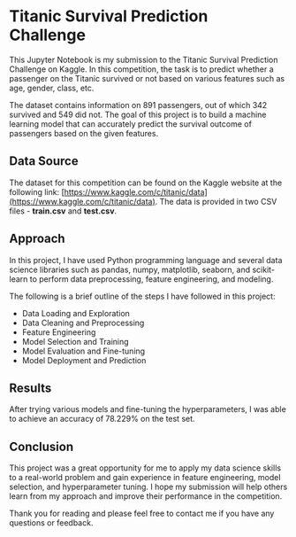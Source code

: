 # Titanic Survival Prediction Challenge
This Jupyter Notebook is my submission to the Titanic Survival Prediction Challenge on Kaggle. In this competition, the task is to predict whether a passenger on the Titanic survived or not based on various features such as age, gender, class, etc.

The dataset contains information on 891 passengers, out of which 342 survived and 549 did not. The goal of this project is to build a machine learning model that can accurately predict the survival outcome of passengers based on the given features.

## Data Source
The dataset for this competition can be found on the Kaggle website at the following link: [https://www.kaggle.com/c/titanic/data](https://www.kaggle.com/c/titanic/data). The data is provided in two CSV files - **train.csv** and **test.csv**.

## Approach
In this project, I have used Python programming language and several data science libraries such as pandas, numpy, matplotlib, seaborn, and scikit-learn to perform data preprocessing, feature engineering, and modeling.

The following is a brief outline of the steps I have followed in this project:

- Data Loading and Exploration
- Data Cleaning and Preprocessing
- Feature Engineering
- Model Selection and Training
- Model Evaluation and Fine-tuning
- Model Deployment and Prediction

## Results
After trying various models and fine-tuning the hyperparameters, I was able to achieve an accuracy of 78.229% on the test set.

## Conclusion
This project was a great opportunity for me to apply my data science skills to a real-world problem and gain experience in feature engineering, model selection, and hyperparameter tuning. I hope my submission will help others learn from my approach and improve their performance in the competition.

Thank you for reading and please feel free to contact me if you have any questions or feedback.
